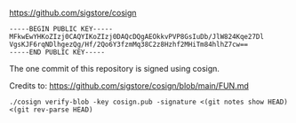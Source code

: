 https://github.com/sigstore/cosign

```
-----BEGIN PUBLIC KEY-----
MFkwEwYHKoZIzj0CAQYIKoZIzj0DAQcDQgAEOkkvPVP8GsIuDb/JlW824Kqe27Dl
VgsKJF6rqNDlhgezQg/Hf/2Qo6Y3fzmMq38C2z8Hzhf2MHiTm84hlhZ7cw==
-----END PUBLIC KEY-----
```

The one commit of this repository is signed using cosign.

Credits to: https://github.com/sigstore/cosign/blob/main/FUN.md


```
./cosign verify-blob -key cosign.pub -signature <(git notes show HEAD) <(git rev-parse HEAD)
```
